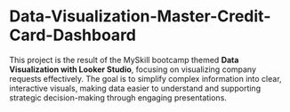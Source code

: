 # Data-Visualization-Master-Credit-Card-Dashboard
This project is the result of the MySkill bootcamp themed **Data Visualization with Looker Studio**, focusing on visualizing company requests effectively. The goal is to simplify complex information into clear, interactive visuals, making data easier to understand and supporting strategic decision-making through engaging presentations.
